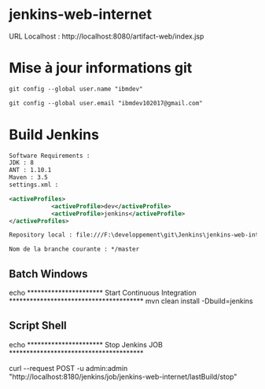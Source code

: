 # jenkins-web-internet

URL Localhost : http://localhost:8080/artifact-web/index.jsp

# Mise à jour informations git

```xml
git config --global user.name "ibmdev"

git config --global user.email "ibmdev102017@gmail.com"
```

# Build Jenkins

```xml
Software Requirements : 
JDK : 8
ANT : 1.10.1
Maven : 3.5
settings.xml : 

<activeProfiles>
			<activeProfile>dev</activeProfile>
			<activeProfile>jenkins</activeProfile>
</activeProfiles>

Repository local : file:///F:\developpement\git\Jenkins\jenkins-web-internet

Nom de la branche courante : */master
```

## Batch Windows

echo ********************** Start Continuous Integration ***************************************
mvn clean install -Dbuild=jenkins

## Script Shell

echo ********************** Stop Jenkins JOB  ***************************************

curl --request POST -u admin:admin "http://localhost:8180/jenkins/job/jenkins-web-internet/lastBuild/stop"
